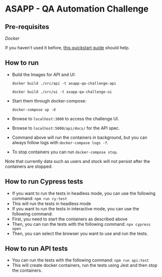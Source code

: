 # ASAPP - QA Automation Challenge

## Pre-requisites

*Docker*

If you haven't used it before, [this quickstart guide](https://docs.docker.com/get-started/) should help.


## How to run

- Build the Images for API and UI:

    `docker build ./src/api -t asapp-qa-challenge-api`
    
    `docker build ./src/ui -t asapp-qa-challenge-ui`

- Start them through docker-compose:

    `docker-compose up -d`

- Browse to `localhost:3000` to access the challenge UI.
- Browse to `localhost:5000/api/docs/` for the API spec.
- Command above will run the containers in background, but you can always follow logs with `docker-compose logs -f`.
- To stop containers you can run `docker-compose stop`.

Note that currently data such as users and stock will not persist after the containers are stopped.


## How to run Cypress tests
- If you want to run the tests in headless mode, you can use the following command:
`npm run cy:test`
- This will run the tests in headless mode
- If you want to run the tests in interactive mode, you can use the following command:
- First, you need to start the containers as described above
- Then, you can run the tests with the following command: `npx cypress open`
- Then, you can select the browser you want to use and run the tests.


## How to run API tests
- You can run the tests with the following command: `npm run api:test`
- This will create docker containers, run the tests using Jest and then stop the containers.